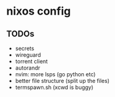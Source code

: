 # nixos config

## TODOs

* secrets
* wireguard
* torrent client
* autorandr
* nvim: more lsps (go python etc)
* better file structure (split up the files)
* termspawn.sh (xcwd is buggy)
